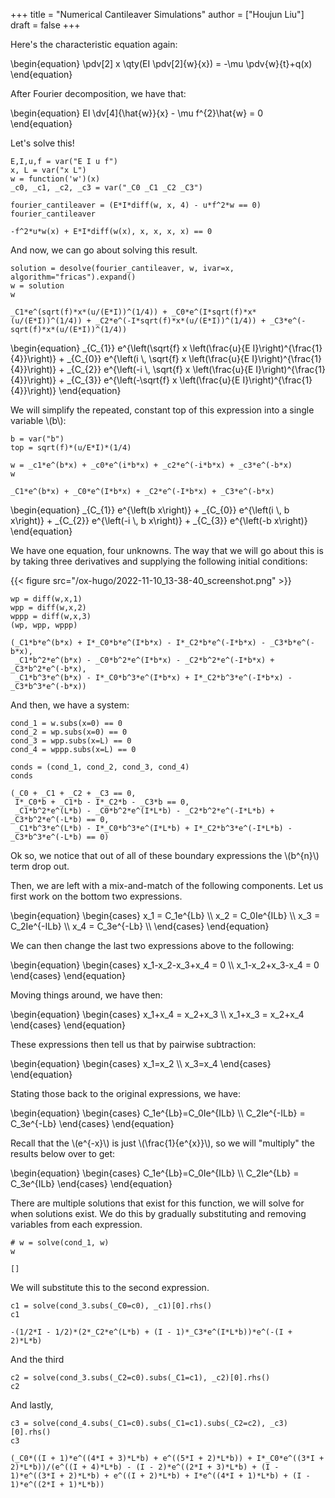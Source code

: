 +++
title = "Numerical Cantileaver Simulations"
author = ["Houjun Liu"]
draft = false
+++

Here's the characteristic equation again:

\begin{equation}
\pdv[2] x \qty(EI \pdv[2]{w}{x}) = -\mu \pdv{w}{t}+q(x)
\end{equation}

After Fourier decomposition, we have that:

\begin{equation}
EI \dv[4]{\hat{w}}{x} - \mu f^{2}\hat{w} = 0
\end{equation}

Let's solve this!

```sage
E,I,u,f = var("E I u f")
x, L = var("x L")
w = function('w')(x)
_c0, _c1, _c2, _c3 = var("_C0 _C1 _C2 _C3")
```

```sage
fourier_cantileaver = (E*I*diff(w, x, 4) - u*f^2*w == 0)
fourier_cantileaver
```

```text
-f^2*u*w(x) + E*I*diff(w(x), x, x, x, x) == 0
```

And now, we can go about solving this result.

```sage
solution = desolve(fourier_cantileaver, w, ivar=x, algorithm="fricas").expand()
w = solution
w
```

```text
_C1*e^(sqrt(f)*x*(u/(E*I))^(1/4)) + _C0*e^(I*sqrt(f)*x*(u/(E*I))^(1/4)) + _C2*e^(-I*sqrt(f)*x*(u/(E*I))^(1/4)) + _C3*e^(-sqrt(f)*x*(u/(E*I))^(1/4))
```

\begin{equation}
\_{C\_{1}} e^{\left(\sqrt{f} x \left(\frac{u}{E I}\right)^{\frac{1}{4}}\right)} + \_{C\_{0}} e^{\left(i \\, \sqrt{f} x \left(\frac{u}{E I}\right)^{\frac{1}{4}}\right)} + \_{C\_{2}} e^{\left(-i \\, \sqrt{f} x \left(\frac{u}{E I}\right)^{\frac{1}{4}}\right)} + \_{C\_{3}} e^{\left(-\sqrt{f} x \left(\frac{u}{E I}\right)^{\frac{1}{4}}\right)}
\end{equation}

We will simplify the repeated, constant top of this expression into a single variable \\(b\\):

```sage
b = var("b")
top = sqrt(f)*(u/E*I)*(1/4)

w = _c1*e^(b*x) + _c0*e^(i*b*x) + _c2*e^(-i*b*x) + _c3*e^(-b*x)
w
```

```text
_C1*e^(b*x) + _C0*e^(I*b*x) + _C2*e^(-I*b*x) + _C3*e^(-b*x)
```

\begin{equation}
\_{C\_{1}} e^{\left(b x\right)} + \_{C\_{0}} e^{\left(i \\, b x\right)} + \_{C\_{2}} e^{\left(-i \\, b x\right)} + \_{C\_{3}} e^{\left(-b x\right)}
\end{equation}

We have one equation, four unknowns. The way that we will go about this is by
taking three derivatives and supplying the following initial conditions:

{{< figure src="/ox-hugo/2022-11-10_13-38-40_screenshot.png" >}}

```sage
wp = diff(w,x,1)
wpp = diff(w,x,2)
wppp = diff(w,x,3)
(wp, wpp, wppp)
```

```text
(_C1*b*e^(b*x) + I*_C0*b*e^(I*b*x) - I*_C2*b*e^(-I*b*x) - _C3*b*e^(-b*x),
 _C1*b^2*e^(b*x) - _C0*b^2*e^(I*b*x) - _C2*b^2*e^(-I*b*x) + _C3*b^2*e^(-b*x),
 _C1*b^3*e^(b*x) - I*_C0*b^3*e^(I*b*x) + I*_C2*b^3*e^(-I*b*x) - _C3*b^3*e^(-b*x))
```

And then, we have a system:

```sage
cond_1 = w.subs(x=0) == 0
cond_2 = wp.subs(x=0) == 0
cond_3 = wpp.subs(x=L) == 0
cond_4 = wppp.subs(x=L) == 0

conds = (cond_1, cond_2, cond_3, cond_4)
conds
```

```text
(_C0 + _C1 + _C2 + _C3 == 0,
 I*_C0*b + _C1*b - I*_C2*b - _C3*b == 0,
 _C1*b^2*e^(L*b) - _C0*b^2*e^(I*L*b) - _C2*b^2*e^(-I*L*b) + _C3*b^2*e^(-L*b) == 0,
 _C1*b^3*e^(L*b) - I*_C0*b^3*e^(I*L*b) + I*_C2*b^3*e^(-I*L*b) - _C3*b^3*e^(-L*b) == 0)
```

Ok so, we notice that out of all of these boundary expressions the \\(b^{n}\\) term drop out.

Then, we are left with a mix-and-match of the following components. Let us first work on the bottom two expressions.

\begin{equation}
\begin{cases}
x\_1 = C\_1e^{Lb} \\\\
x\_2 = C\_0Ie^{ILb} \\\\
x\_3 = C\_2Ie^{-ILb} \\\\
x\_4 = C\_3e^{-Lb} \\\\
\end{cases}
\end{equation}

We can then change the last two expressions above to the following:

\begin{equation}
\begin{cases}
x\_1-x\_2-x\_3+x\_4 = 0 \\\\
x\_1-x\_2+x\_3-x\_4 = 0
\end{cases}
\end{equation}

Moving things around, we have then:

\begin{equation}
\begin{cases}
x\_1+x\_4 = x\_2+x\_3 \\\\
x\_1+x\_3 = x\_2+x\_4
\end{cases}
\end{equation}

These expressions then tell us that by pairwise subtraction:

\begin{equation}
\begin{cases}
x\_1=x\_2 \\\\
x\_3=x\_4
\end{cases}
\end{equation}

Stating those back to the original expressions, we have:

\begin{equation}
\begin{cases}
C\_1e^{Lb}=C\_0Ie^{ILb} \\\\
C\_2Ie^{-ILb} = C\_3e^{-Lb}
\end{cases}
\end{equation}

Recall that the \\(e^{-x}\\) is just \\(\frac{1}{e^{x}}\\), so we will "multiply" the results below over to get:

\begin{equation}
\begin{cases}
C\_1e^{Lb}=C\_0Ie^{ILb} \\\\
C\_2Ie^{Lb} = C\_3e^{ILb}
\end{cases}
\end{equation}

There are multiple solutions that exist for this function, we will solve for when solutions exist. We do this by gradually substituting and removing variables from each expression.

```sage
# w = solve(cond_1, w)
w
```

```text
[]
```

We will substitute this to the second expression.

```sage
c1 = solve(cond_3.subs(_C0=c0), _c1)[0].rhs()
c1
```

```text
-(1/2*I - 1/2)*(2*_C2*e^(L*b) + (I - 1)*_C3*e^(I*L*b))*e^(-(I + 2)*L*b)
```

And the third

```sage
c2 = solve(cond_3.subs(_C2=c0).subs(_C1=c1), _c2)[0].rhs()
c2
```

And lastly,

```sage
c3 = solve(cond_4.subs(_C1=c0).subs(_C1=c1).subs(_C2=c2), _c3)[0].rhs()
c3
```

```text
(_C0*((I + 1)*e^((4*I + 3)*L*b) + e^((5*I + 2)*L*b)) + I*_C0*e^((3*I + 2)*L*b))/(e^((I + 4)*L*b) - (I - 2)*e^((2*I + 3)*L*b) + (I - 1)*e^((3*I + 2)*L*b) + e^((I + 2)*L*b) + I*e^((4*I + 1)*L*b) + (I - 1)*e^((2*I + 1)*L*b))
```